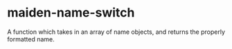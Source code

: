 # maiden-name-switch
A function which takes in an array of name objects, and returns the properly formatted name. 
